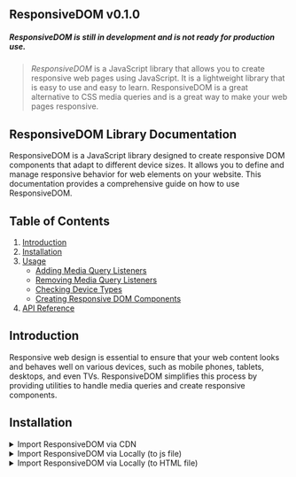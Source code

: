 ## ResponsiveDOM v0.1.0

##### ResponsiveDOM is still in development and is not ready for production use.

> _ResponsiveDOM_ is a JavaScript library that allows you to create responsive web pages using JavaScript. It is a lightweight library that is easy to use and easy to learn. ResponsiveDOM is a great alternative to CSS media queries and is a great way to make your web pages responsive.

## ResponsiveDOM Library Documentation

ResponsiveDOM is a JavaScript library designed to create responsive DOM components that adapt to different device sizes. It allows you to define and manage responsive behavior for web elements on your website. This documentation provides a comprehensive guide on how to use ResponsiveDOM.

## Table of Contents

1. [Introduction](#introduction)
2. [Installation](#installation)
3. [Usage](#usage)
   - [Adding Media Query Listeners](#adding-media-query-listeners)
   - [Removing Media Query Listeners](#removing-media-query-listeners)
   - [Checking Device Types](#checking-device-types)
   - [Creating Responsive DOM Components](#creating-responsive-dom-components)
4. [API Reference](#api-reference)

## Introduction

Responsive web design is essential to ensure that your web content looks and behaves well on various devices, such as mobile phones, tablets, desktops, and even TVs. ResponsiveDOM simplifies this process by providing utilities to handle media queries and create responsive components.

## Installation

<details>
<summary>Import ResponsiveDOM via CDN</summary>
<br>
<code><script type="module" src="https://cdn.jsdelivr.net/gh/RizmyAbdulla/ResponsiveDOM@main/src/ResponsiveDOM.min.js"></script></code>
</details>

<details>
<summary>Import ResponsiveDOM via Locally (to js file)</summary>
<br>
<code>import ResponsiveDOM from "./src/ResponsiveDOM.min.js";</code>
</details>

<details>
<summary>Import ResponsiveDOM via Locally (to HTML file)</summary>
<br>
<code><script type="module" src="./src/ResponsiveDOM.min.js"></script></code>
</details>
